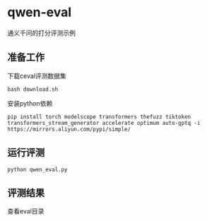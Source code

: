 # qwen-eval

通义千问的打分评测示例

## 准备工作

下载ceval评测数据集

```
bash download.sh
```

安装python依赖

```
pip install torch modelscope transformers thefuzz tiktoken transformers_stream_generator accelerate optimum auto-gptq -i https://mirrors.aliyun.com/pypi/simple/
```

## 运行评测

```
python qwen_eval.py
```

## 评测结果

查看eval目录